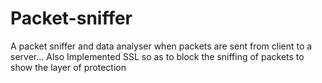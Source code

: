 # Packet-sniffer
A packet sniffer and data analyser when packets are sent from client to a server...
Also Implemented SSL so as to block the sniffing of packets to show the layer of protection
